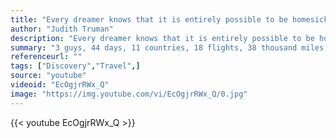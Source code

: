 ```yaml
---
title: "Every dreamer knows that it is entirely possible to be homesick for a place you've never been to, perhaps more homesick than for familiar ground."
author: "Judith Truman"
description: "Every dreamer knows that it is entirely possible to be homesick for a place you've never been to, perhaps more homesick than for familiar ground. - Judith Truman quotes from GetInspired365.com"
summary: "3 guys, 44 days, 11 countries, 18 flights, 38 thousand miles, an exploding volcano, 2 cameras and almost a terabyte of footage... all to turn 3 ambitious linear concepts based on movement, learning and food ....into 3 beautiful and hopefully compelling short films..... = a trip of a lifetime."
referenceurl: ""
tags: ["Discovery","Travel",]
source: "youtube"
videoid: "EcOgjrRWx_Q"
image: "https://img.youtube.com/vi/EcOgjrRWx_Q/0.jpg"
---
```


{{< youtube EcOgjrRWx_Q >}}
